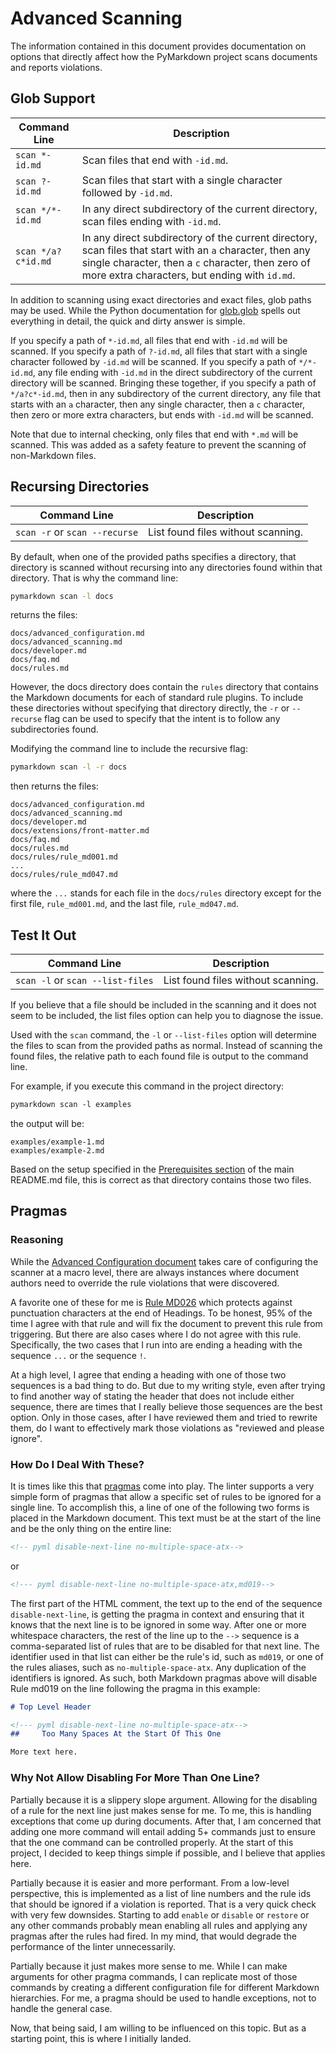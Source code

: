 # Advanced Scanning

The information contained in this document provides
documentation on options that directly affect how
the PyMarkdown project scans documents and reports
violations.

## Glob Support

| Command Line | Description |
| -- | -- |
| `scan *-id.md` | Scan files that end with `-id.md`. |
| `scan ?-id.md` | Scan files that start with a single character followed by `-id.md`. |
| `scan */*-id.md` | In any direct subdirectory of the current directory, scan files ending with `-id.md`. |
| `scan */a?c*id.md` |In any direct subdirectory of the current directory, scan files that start with an `a` character, then any single character, then a `c` character, then zero of more extra characters, but ending with `id.md`. |

In addition to scanning using exact directories and exact files,
glob paths may be used.  While the Python documentation for
[glob.glob](https://docs.python.org/3/library/glob.html)
spells out everything in detail, the quick and dirty answer
is simple.

If you specify a path of `*-id.md`, all files that end with
`-id.md` will be scanned. If you specify a path of `?-id.md`,
all files that start with a single character followed by
`-id.md` will be scanned.  If you specify a path of `*/*-id.md`,
any file ending with `-id.md` in the direct subdirectory
of the current directory will be scanned.  Bringing these
together, if you specify a path of `*/a?c*-id.md`, then in
any subdirectory of the current directory, any file that
starts with an `a` character, then any single character,
then a `c` character, then zero or more extra characters, but
ends with `-id.md` will be scanned.

Note that due to internal checking, only files that end with
`*.md` will be scanned.  This was added as a safety feature
to prevent the scanning of non-Markdown files.

## Recursing Directories

| Command Line | Description |
| -- | -- |
| `scan -r` or `scan --recurse` | List found files without scanning. |

By default, when one of the provided paths specifies a directory,
that directory is scanned without recursing into any directories
found within that directory.  That is why the command line:

```sh
pymarkdown scan -l docs
```

returns the files:

```text
docs/advanced_configuration.md
docs/advanced_scanning.md
docs/developer.md
docs/faq.md
docs/rules.md
```

However, the docs directory does contain the `rules`
directory that contains the Markdown documents for each of
standard rule plugins.  To include these directories without
specifying that directory directly, the `-r` or `--recurse`
flag can be used to specify that the intent is to follow any
subdirectories found.

Modifying the command line to include the recursive flag:

```sh
pymarkdown scan -l -r docs
```

then returns the files:

```text
docs/advanced_configuration.md
docs/advanced_scanning.md
docs/developer.md
docs/extensions/front-matter.md
docs/faq.md
docs/rules.md
docs/rules/rule_md001.md
...
docs/rules/rule_md047.md
```

where the `...` stands for each file in the `docs/rules` directory
except for the first file, `rule_md001.md`, and the last file,
`rule_md047.md`.

## Test It Out

| Command Line | Description |
| -- | -- |
| `scan -l` or `scan --list-files` | List found files without scanning. |

If you believe that a file should be included in the scanning
and it does not seem to be included, the list files option can
help you to diagnose the issue.

Used with the `scan` command, the `-l` or `--list-files` option
will determine the files to scan from the provided paths as normal.
Instead of scanning the found files, the relative path to each
found file is output to the command line.

For example, if you execute this command in the project directory:

```txt
pymarkdown scan -l examples
```

the output will be:

```text
examples/example-1.md
examples/example-2.md
```

Based on the setup specified in the
[Prerequisites section](/README.md#prerequisites)
of the main README.md file, this is correct as that directory contains those
two files.

## Pragmas

### Reasoning

While the [Advanced Configuration document](/docs/advanced_configuration.md)
takes care of configuring the scanner at a macro level, there are
always instances where document authors need to override the rule violations
that were discovered.

A favorite one of these for me is
[Rule MD026](/docs/rules/rule_md026.md)
which protects against punctuation characters at the end of Headings.
To be honest, 95% of the time I agree with that rule and will fix
the document to prevent this rule from triggering.  But there are also
cases where I do not agree with this rule.  Specifically, the two cases
that I run into are ending a heading with the sequence `...` or the sequence `!`.

At a high level, I agree that ending a heading with one of those two sequences
is a bad thing to do.  But due to my writing style, even after trying to
find another way of stating the header that does not include either sequence,
there are times that I really believe those sequences are the best option.
Only in those cases, after I have reviewed them and tried to rewrite them,
do I want to effectively mark those violations as "reviewed and please ignore".

### How Do I Deal With These?

It is times like this that
[pragmas](https://jackdewinter.github.io/2021/05/17/markdown-linter-road-to-initial-release-dotting-the-is/#pragmas)
come into play.  The linter supports a very simple form of pragmas that allow
a specific set of rules to be ignored for a single line.  To accomplish
this, a line of one of the following two forms is placed in the Markdown
document.  This text must be at the start of the line and be the only thing
on the entire line:

```Markdown
<!-- pyml disable-next-line no-multiple-space-atx-->
```

or

```Markdown
<!--- pyml disable-next-line no-multiple-space-atx,md019-->
```

The first part of the HTML comment, the text up to the end of
the sequence `disable-next-line`, is getting the pragma in
context and ensuring that it knows that the next line is to be
ignored in some way.
After one or more whitespace characters, the rest of the line
up to the `-->` sequence is a comma-separated list of rules
that are to be disabled for that next line.  The identifier
used in that list can either be the rule's id, such as `md019`,
or one of the rules aliases, such as `no-multiple-space-atx`.
Any duplication of the identifiers is ignored.  As such, both
Markdown pragmas above will disable Rule md019 on the line
following the pragma in this example:

```Markdown
# Top Level Header

<!--- pyml disable-next-line no-multiple-space-atx-->
##     Too Many Spaces At the Start Of This One

More text here.
```

### Why Not Allow Disabling For More Than One Line?

Partially because it is a slippery slope argument.  Allowing for
the disabling of a rule for the next line just makes sense for me.
To me, this is handling exceptions that come up during documents.
After that, I am concerned that adding one more command will entail
adding 5+ commands just to ensure that the one command can be
controlled properly.  At the start of this project, I decided to keep
things simple if possible, and I believe that applies here.

Partially because it is easier and more performant.  From a
low-level perspective, this is implemented as a list of line numbers
and the rule ids that should be ignored if a violation is reported.
That is a very quick check with very few downsides.  Starting to add
`enable` or `disable` or `restore` or any other commands probably
mean enabling all rules and applying any pragmas after the rules
had fired.  In my mind, that would degrade the performance of the
linter unnecessarily.

Partially because it just makes more sense to me.  While I can
make arguments for other pragma commands, I can replicate most
of those commands by creating a different configuration file
for different Markdown hierarchies.  For me, a pragma should
be used to handle exceptions, not to handle the general case.

Now, that being said, I am willing to be influenced on this
topic.  But as a starting point, this is where I initially landed.
